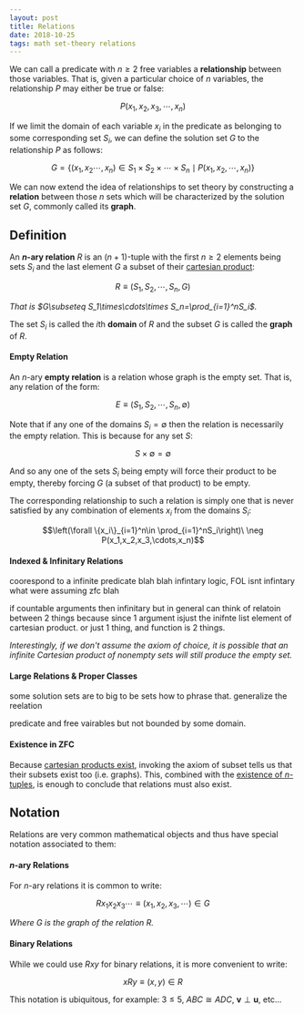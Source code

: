 ```yaml
---
layout: post
title: Relations
date: 2018-10-25
tags: math set-theory relations
---
```

We can call a predicate with $n\ge2$ free variables a **relationship** between those variables. That is, given a particular choice of $n$ variables, the relationship $P$ may either be true or false:

$$P(x_1,x_2,x_3,\cdots,x_n)$$

If we limit the domain of each variable $x_i$ in the predicate as belonging to some corresponding set $S_i$, we can define the solution set $G$ to the relationship $P$ as follows:

$$G=\{(x_1,x_2\cdots,x_n)\in S_1\times S_2\times\cdots\times S_n\mid P(x_1,x_2,\cdots,x_n)\}$$

We can now extend the idea of relationships to set theory by constructing a **relation** between those $n$ sets which will be characterized by the solution set $G$, commonly called its **graph**.

<!--more-->

## Definition
An **$n$-ary relation** $R$ is an $(n+1)$-tuple with the first $n\ge2$ elements being sets $S_i$ and the last element $G$ a subset of their [cartesian product](\cartesian-product):

$$R\equiv(S_1,S_2,\cdots,S_n,G)$$

*That is $G\subseteq S_1\times\cdots\times S_n=\prod_{i=1}^nS_i$.*

The set $S_i$ is called the $i$th **domain** of $R$ and the subset $G$ is called the **graph** of $R$.

#### Empty Relation
An $n$-ary **empty relation** is a relation whose graph is the empty set. That is, any relation of the form:

$$E\equiv(S_1,S_2,\cdots,S_n,\emptyset)$$

Note that if any one of the domains $S_i=\emptyset$ then the relation is necessarily the empty relation. This is because for any set $S$:

$$S\times\emptyset=\emptyset$$

And so any one of the sets $S_i$ being empty will force their product to be empty, thereby forcing $G$ (a subset of that product) to be empty.

The corresponding relationship to such a relation is simply one that is never satisfied by any combination of elements $x_i$ from the domains $S_i$:

$$\left(\forall \{x_i\}_{i=1}^n\in \prod_{i=1}^nS_i\right)\ \neg P(x_1,x_2,x_3,\cdots,x_n)$$

#### Indexed & Infinitary Relations

coorespond to a infinite predicate blah blah infintary logic, FOL isnt infintary what were assuming zfc blah

if countable arguments then infinitary but in general can think of relatoin between 2 things because since 1 argument isjust the inifnte list element of cartesian product. or just 1 thing, and function is 2 things.

*Interestingly, if we don't assume the axiom of choice, it is possible that an infinite Cartesian product of nonempty sets will still produce the empty set.*

#### Large Relations & Proper Classes

some solution sets are to big to be sets how to phrase that. generalize the reelation

predicate and free vairables but not bounded by some domain.

#### Existence in ZFC
Because [cartesian products exist](/cartesian-product#existence-in-zfc), invoking the axiom of subset tells us that their subsets exist too (i.e. graphs). This, combined with the [existence of $n$-tuples](/n-tuples#existence-in-zfc), is enough to conclude that relations must also exist.

## Notation
Relations are very common mathematical objects and thus have special notation associated to them:

#### $n$-ary Relations
For $n$-ary relations it is common to write:

$$Rx_1x_2x_3\cdots \equiv (x_1,x_2,x_3,\cdots)\in G$$

*Where $G$ is the graph of the relation $R$.*

#### Binary Relations
While we could use $Rxy$ for binary relations, it is more convenient to write:

$$xRy\equiv (x,y)\in R$$

This notation is ubiquitous, for example: $3\le5$, $ABC \cong ADC$, $\mathbf v\perp\mathbf u$, etc...
